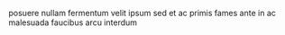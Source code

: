 posuere nullam fermentum velit ipsum sed et ac primis fames ante in ac malesuada faucibus arcu interdum
